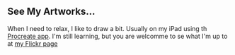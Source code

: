 ## See My Artworks...

When I need to relax, I like to draw a bit. Usually on my iPad using th [Procreate app](http://procreate.art).
I'm still learning, but you are welcomme to se what I'm up to at [my Flickr page](https://www.flickr.com/photos/bofrese/)


